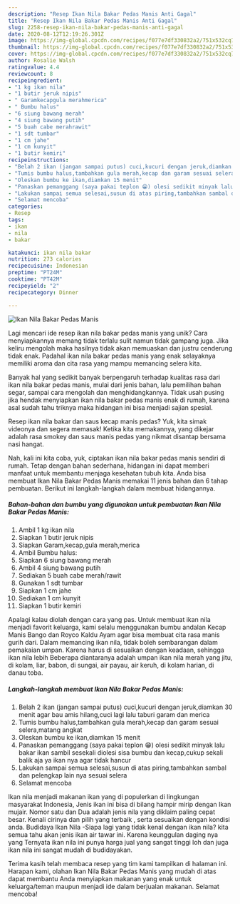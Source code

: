 ```yaml
---
description: "Resep Ikan Nila Bakar Pedas Manis Anti Gagal"
title: "Resep Ikan Nila Bakar Pedas Manis Anti Gagal"
slug: 2258-resep-ikan-nila-bakar-pedas-manis-anti-gagal
date: 2020-08-12T12:19:26.301Z
image: https://img-global.cpcdn.com/recipes/f077e7df330832a2/751x532cq70/ikan-nila-bakar-pedas-manis-foto-resep-utama.jpg
thumbnail: https://img-global.cpcdn.com/recipes/f077e7df330832a2/751x532cq70/ikan-nila-bakar-pedas-manis-foto-resep-utama.jpg
cover: https://img-global.cpcdn.com/recipes/f077e7df330832a2/751x532cq70/ikan-nila-bakar-pedas-manis-foto-resep-utama.jpg
author: Rosalie Walsh
ratingvalue: 4.4
reviewcount: 8
recipeingredient:
- "1 kg ikan nila"
- "1 butir jeruk nipis"
- " Garamkecapgula merahmerica"
- " Bumbu halus"
- "6 siung bawang merah"
- "4 siung bawang putih"
- "5 buah cabe merahrawit"
- "1 sdt tumbar"
- "1 cm jahe"
- "1 cm kunyit"
- "1 butir kemiri"
recipeinstructions:
- "Belah 2 ikan (jangan sampai putus) cuci,kucuri dengan jeruk,diamkan 30 menit agar bau amis hilang,cuci lagi lalu taburi garam dan merica"
- "Tumis bumbu halus,tambahkan gula merah,kecap dan garam sesuai selera,matang angkat"
- "Oleskan bumbu ke ikan,diamkan 15 menit"
- "Panaskan pemanggang (saya pakai teplon 😁) olesi sedikit minyak lalu bakar ikan sambil sesekali diolesi sisa bumbu dan kecap,cukup sekali balik aja ya ikan nya agar tidak hancur"
- "Lakukan sampai semua selesai,susun di atas piring,tambahkan sambal dan pelengkap lain nya sesuai selera"
- "Selamat mencoba"
categories:
- Resep
tags:
- ikan
- nila
- bakar

katakunci: ikan nila bakar 
nutrition: 273 calories
recipecuisine: Indonesian
preptime: "PT24M"
cooktime: "PT42M"
recipeyield: "2"
recipecategory: Dinner

---
```



![Ikan Nila Bakar Pedas Manis](https://img-global.cpcdn.com/recipes/f077e7df330832a2/751x532cq70/ikan-nila-bakar-pedas-manis-foto-resep-utama.jpg)

Lagi mencari ide resep ikan nila bakar pedas manis yang unik? Cara menyiapkannya memang tidak terlalu sulit namun tidak gampang juga. Jika keliru mengolah maka hasilnya tidak akan memuaskan dan justru cenderung tidak enak. Padahal ikan nila bakar pedas manis yang enak selayaknya memiliki aroma dan cita rasa yang mampu memancing selera kita.

Banyak hal yang sedikit banyak berpengaruh terhadap kualitas rasa dari ikan nila bakar pedas manis, mulai dari jenis bahan, lalu pemilihan bahan segar, sampai cara mengolah dan menghidangkannya. Tidak usah pusing jika hendak menyiapkan ikan nila bakar pedas manis enak di rumah, karena asal sudah tahu triknya maka hidangan ini bisa menjadi sajian spesial.

Resep ikan nila bakar dan saus kecap manis pedas? Yuk, kita simak videonya dan segera memasak! Ketika kita memakannya, yang dikejar adalah rasa smokey dan saus manis pedas yang nikmat disantap bersama nasi hangat.


Nah, kali ini kita coba, yuk, ciptakan ikan nila bakar pedas manis sendiri di rumah. Tetap dengan bahan sederhana, hidangan ini dapat memberi manfaat untuk membantu menjaga kesehatan tubuh kita. Anda bisa membuat Ikan Nila Bakar Pedas Manis memakai 11 jenis bahan dan 6 tahap pembuatan. Berikut ini langkah-langkah dalam membuat hidangannya.

<!--inarticleads1-->

##### Bahan-bahan dan bumbu yang digunakan untuk pembuatan Ikan Nila Bakar Pedas Manis:

1. Ambil 1 kg ikan nila
1. Siapkan 1 butir jeruk nipis
1. Siapkan  Garam,kecap,gula merah,merica
1. Ambil  Bumbu halus:
1. Siapkan 6 siung bawang merah
1. Ambil 4 siung bawang putih
1. Sediakan 5 buah cabe merah/rawit
1. Gunakan 1 sdt tumbar
1. Siapkan 1 cm jahe
1. Sediakan 1 cm kunyit
1. Siapkan 1 butir kemiri


Apalagi kalau diolah dengan cara yang pas. Untuk membuat ikan nila menjadi favorit keluarga, kami selalu menggunakan bumbu andalan Kecap Manis Bango dan Royco Kaldu Ayam agar bisa membuat cita rasa manis gurih dari. Dalam memancing ikan nila, tidak boleh sembarangan dalam pemakaian umpan. Karena harus di sesuaikan dengan keadaan, sehingga ikan nila lebih Beberapa diantaranya adalah umpan ikan nila merah yang jitu, di kolam, liar, babon, di sungai, air payau, air keruh, di kolam harian, di danau toba. 

<!--inarticleads2-->

##### Langkah-langkah membuat Ikan Nila Bakar Pedas Manis:

1. Belah 2 ikan (jangan sampai putus) cuci,kucuri dengan jeruk,diamkan 30 menit agar bau amis hilang,cuci lagi lalu taburi garam dan merica
1. Tumis bumbu halus,tambahkan gula merah,kecap dan garam sesuai selera,matang angkat
1. Oleskan bumbu ke ikan,diamkan 15 menit
1. Panaskan pemanggang (saya pakai teplon 😁) olesi sedikit minyak lalu bakar ikan sambil sesekali diolesi sisa bumbu dan kecap,cukup sekali balik aja ya ikan nya agar tidak hancur
1. Lakukan sampai semua selesai,susun di atas piring,tambahkan sambal dan pelengkap lain nya sesuai selera
1. Selamat mencoba


Ikan nila menjadi makanan ikan yang di populerkan di lingkungan masyarakat Indonesia, Jenis ikan ini bisa di bilang hampir mirip dengan Ikan mujair. Nomor satu dan Dua adalah jenis nila yang diklaim paling cepat besar. Kenali cirinya dan pilih yang terbaik , serta sesuaikan dengan kondisi anda. Budidaya Ikan Nila -Siapa lagi yang tidak kenal dengan ikan nila? kita semua tahu akan jenis ikan air tawar ini. Karena keunggulan daging nya yang Ternyata ikan nila ini punya harga jual yang sangat tinggi loh dan juga ikan nila ini sangat mudah di budidayakan. 

Terima kasih telah membaca resep yang tim kami tampilkan di halaman ini. Harapan kami, olahan Ikan Nila Bakar Pedas Manis yang mudah di atas dapat membantu Anda menyiapkan makanan yang enak untuk keluarga/teman maupun menjadi ide dalam berjualan makanan. Selamat mencoba!
